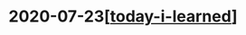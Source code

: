 # 2020-07-23[[today-i-learned]]

[//begin]: # "Autogenerated link references for markdown compatibility"
[today-i-learned]: ../today-i-learned "Today I Learned"
[//end]: # "Autogenerated link references"